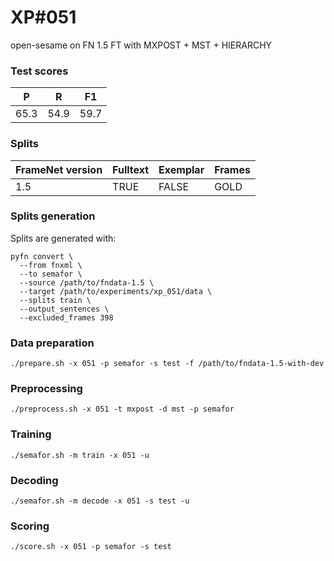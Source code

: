 # XP\#051

open-sesame on FN 1.5 FT with MXPOST + MST + HIERARCHY

### Test scores
| P| R | F1 |
| --- | --- | --- |
| 65.3 | 54.9 | 59.7 |

### Splits
| FrameNet version | Fulltext | Exemplar | Frames
| --- | --- | --- | --- |
| 1.5 | TRUE | FALSE | GOLD |

### Splits generation
Splits are generated with:
```
pyfn convert \
  --from fnxml \
  --to semafor \
  --source /path/to/fndata-1.5 \
  --target /path/to/experiments/xp_051/data \
  --splits train \
  --output_sentences \
  --excluded_frames 398
```

### Data preparation
```
./prepare.sh -x 051 -p semafor -s test -f /path/to/fndata-1.5-with-dev
```

### Preprocessing
```
./preprocess.sh -x 051 -t mxpost -d mst -p semafor
```

### Training
```
./semafor.sh -m train -x 051 -u
```

### Decoding
```
./semafor.sh -m decode -x 051 -s test -u
```

### Scoring
```
./score.sh -x 051 -p semafor -s test
```
